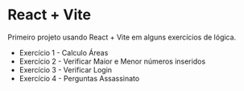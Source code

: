 # React + Vite

Primeiro projeto usando React + Vite em alguns exercícios de lógica.

- Exercício 1 - Calculo Áreas
- Exercício 2 - Verificar Maior e Menor números inseridos
- Exercício 3 - Verificar Login
- Exercício 4 - Perguntas Assassinato
